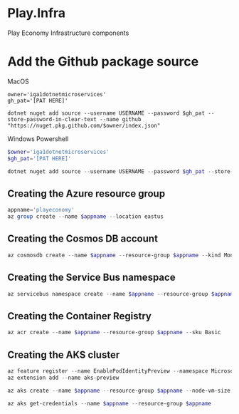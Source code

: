 # Play.Infra

Play Economy Infrastructure components

# Add the Github package source

MacOS

```shell
owner='iga1dotnetmicroservices'
gh_pat='[PAT HERE]'

dotnet nuget add source --username USERNAME --password $gh_pat --store-password-in-clear-text --name github "https://nuget.pkg.github.com/$owner/index.json"
```

Windows Powershell

```powershell
$owner='iga1dotnetmicroservices'
$gh_pat='[PAT HERE]'

dotnet nuget add source --username USERNAME --password $gh_pat --store-password-in-clear-text --name github "https://nuget.pkg.github.com/$owner/index.json"
```

## Creating the Azure resource group 

```powershell
appname='playeconomy'
az group create --name $appname --location eastus
```

## Creating the Cosmos DB account

```powershell
az cosmosdb create --name $appname --resource-group $appname --kind MongoDB --enable-free-tier
```

## Creating the Service Bus namespace

```powershell
az servicebus namespace create --name $appname --resource-group $appname --sku Standard
```

## Creating the Container Registry

```powershell
az acr create --name $appname --resource-group $appname --sku Basic
```

## Creating the AKS cluster

```powershell
az feature register --name EnablePodIdentityPreview --namespace Microsoft.ContainerService
az extension add --name aks-preview

az aks create --name $appname --resource-group $appname --node-vm-size Standard_B2s --node-count 2 --attach-acr $appname --enable-pod-identity --network-plugin azure

az aks get-credentials --name $appname --resource-group $appname
```